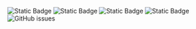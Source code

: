 ![Static Badge](https://img.shields.io/badge/blacklists-60-000000) ![Static Badge](https://img.shields.io/badge/blacklisted-2789454-cc0000) ![Static Badge](https://img.shields.io/badge/whitelisted-2245-00CC00) ![Static Badge](https://img.shields.io/badge/streaming_blacklist-28107-000000) ![GitHub issues](https://img.shields.io/github/issues/fabriziosalmi/blacklists)
